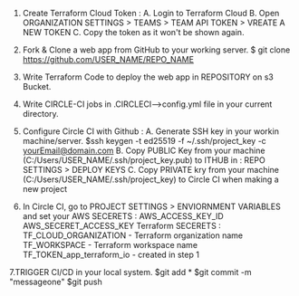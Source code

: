 1. Create Terraform Cloud Token :
    A. Login to Terraform Cloud
    B. Open ORGANIZATION SETTINGS > TEAMS > TEAM API TOKEN > VREATE A NEW TOKEN
    C. Copy the token as it won't be shown again.

2. Fork & Clone a web app from GitHub to your working server.
    $ git clone https://github.com/USER_NAME/REPO_NAME

3. Write Terraform Code to deploy the web app in REPOSITORY on s3 Bucket.

4. Write CIRCLE-CI jobs in .CIRCLECI-->config.yml file in your current directory.

5. Configure Circle CI with Github :
    A. Generate SSH key in your workin machine/server. $ssh keygen -t ed25519 -f ~/.ssh/project_key -c yourEmail@domain.com
    B. Copy PUBLIC Key from your machine (C:/Users/USER_NAME/.ssh/project_key.pub) to ITHUB in : REPO SETTINGS > DEPLOY KEYS
    C. Copy PRIVATE kry from your machine (C:/Users/USER_NAME/.ssh/project_key) to Circle CI when making a new project

6. In Circle CI, go to PROJECT SETTINGS > ENVIORNMENT VARIABLES and set your 
    AWS SECERETS :
        AWS_ACCESS_KEY_ID
        AWS_SECERET_ACCESS_KEY
    Terraform SECERETS : 
        TF_CLOUD_ORGANIZATION - Terraform organization name
        TF_WORKSPACE - Terraform workspace name
        TF_TOKEN_app_terraform_io - created in step 1 

7.TRIGGER CI/CD in your local system.
    $git add *
    $git commit -m "messageone"
    $git push
